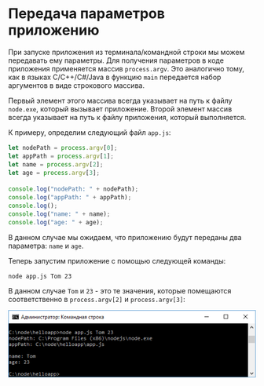 # Передача параметров приложению

При запуске приложения из терминала/командной строки мы можем передавать ему параметры. Для получения параметров в коде приложения применяется массив `process.argv`. Это аналогично тому, как в языках C/C++/C#/Java в функцию `main` передается набор аргументов в виде строкового массива.

Первый элемент этого массива всегда указывает на путь к файлу `node.exe`, который вызывает приложение. Второй элемент массив всегда указывает на путь к файлу приложения, который выполняется.

К примеру, определим следующий файл `app.js`:

```js
let nodePath = process.argv[0];
let appPath = process.argv[1];
let name = process.argv[2];
let age = process.argv[3];
 
console.log("nodePath: " + nodePath);
console.log("appPath: " + appPath);
console.log();
console.log("name: " + name);
console.log("age: " + age);
```

В данном случае мы ожидаем, что приложению будут переданы два параметра: `name` и `age`.

Теперь запустим приложение с помощью следующей команды:

```
node app.js Tom 23
```

В данном случае `Tom` и `23` - это те значения, которые помещаются соответственно в `process.argv[2]` и `process.argv[3]`:

![2.13.png](2.13.png)